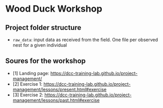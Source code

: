 # Wood Duck Workshop
 
## Project folder structure

* `raw_data`: input data as received from the field. One file per observed nest for a given individual

## Soures for the workshop

* [1] Landing page: https://dcc-training-lab.github.io/project-management/
* [2] Exercise 1: https://dcc-training-lab.github.io/project-management/lessons/present.html#exercise
* [3] Exercise 2: https://dcc-training-lab.github.io/project-management/lessons/past.html#exercise
